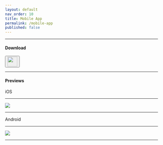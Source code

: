 ```yaml
---
layout: default
nav_order: 10
title: Mobile App
permalink: /mobile-app
published: false
---
```


<hr />
<h4>Download</h4>
<a href="https://median.co/share/xwxzdr" target="_blank">
  <button type="button" name="button" class="btn">
    <img src="/assets/icons/median.png" width="32px">
  </button>
</a>
<hr />

<h4>Previews</h4>

<p class="text-delta">iOS</p>
<hr />
<img src="/assets/PreviewImages/Mobile-App/iOS/Screenshot_20250111_164119_The%20Back%20Room-landscape.png" />
<hr />

<p class="text-delta">Android</p>
<hr />
<img src="/assets/PreviewImages/Mobile-App/Android/Screenshot_20250111_164119_The%20Back%20Room-landscape.png" />
<hr />
